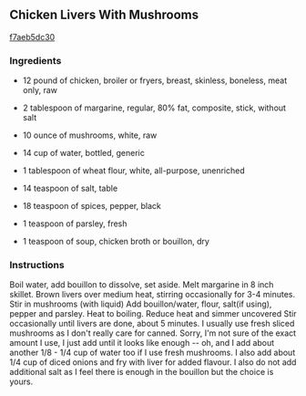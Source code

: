 ## Chicken Livers With Mushrooms

[f7aeb5dc30](http://www.food.com/recipe/chicken-livers-with-mushrooms-168717)

### Ingredients

 - 12 pound of chicken, broiler or fryers, breast, skinless, boneless, meat only, raw

 - 2 tablespoon of margarine, regular, 80% fat, composite, stick, without salt

 - 10 ounce of mushrooms, white, raw

 - 14 cup of water, bottled, generic

 - 1 tablespoon of wheat flour, white, all-purpose, unenriched

 - 14 teaspoon of salt, table

 - 18 teaspoon of spices, pepper, black

 - 1 teaspoon of parsley, fresh

 - 1 teaspoon of soup, chicken broth or bouillon, dry

### Instructions

Boil water, add bouillon to dissolve, set aside. Melt margarine in 8 inch skillet. Brown livers over medium heat, stirring occasionally for 3-4 minutes. Stir in mushrooms (with liquid) Add bouillon/water, flour, salt(if using), pepper and parsley. Heat to boiling. Reduce heat and simmer uncovered Stir occasionally until livers are done, about 5 minutes. I usually use fresh sliced mushrooms as I don't really care for canned. Sorry, I'm not sure of the exact amount I use, I just add until it looks like enough -- oh, and I add about another 1/8 - 1/4 cup of water too if I use fresh mushrooms. I also add about 1/4 cup of diced onions and fry with liver for added flavour. I also do not add additional salt as I feel there is enough in the bouillon but the choice is yours.